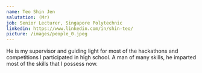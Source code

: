 ```yaml
---
name: Teo Shin Jen
salutation: (Mr)
job: Senior Lecturer, Singapore Polytechnic
linkedin: https://www.linkedin.com/in/shin-teo/
picture: /images/people_0.jpeg
---
```


He is my supervisor and guiding light for most of the hackathons and competitions I participated in high school. A man of many skills, he imparted most of the skills that I possess now.
